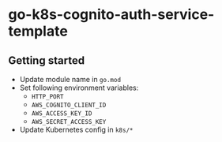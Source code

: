 # go-k8s-cognito-auth-service-template

## Getting started
- Update module name in `go.mod`
- Set following environment variables:
  - `HTTP_PORT`
  - `AWS_COGNITO_CLIENT_ID`
  - `AWS_ACCESS_KEY_ID`
  - `AWS_SECRET_ACCESS_KEY`
- Update Kubernetes config in `k8s/*`
